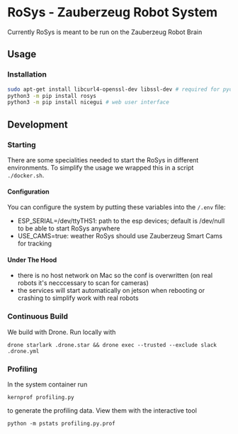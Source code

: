 # RoSys - Zauberzeug Robot System

Currently RoSys is meant to be run on the Zauberzeug Robot Brain

## Usage

### Installation

```bash
sudo apt-get install libcurl4-openssl-dev libssl-dev # required for pycurl
python3 -m pip install rosys
python3 -m pip install nicegui # web user interface
```

## Development

### Starting

There are some specialities needed to start the RoSys in different environments. To simplify the usage we wrapped this in a script `./docker.sh`.

#### Configuration

You can configure the system by putting these variables into the `/.env` file:

- ESP_SERIAL=/dev/ttyTHS1: path to the esp devices; default is /dev/null to be able to start RoSys anywhere
- USE_CAMS=true: weather RoSys should use Zauberzeug Smart Cams for tracking

#### Under The Hood

- there is no host network on Mac so the conf is overwritten (on real robots it's necccessary to scan for cameras)
- the services will start automatically on jetson when rebooting or crashing to simplify work with real robots

### Continuous Build

We build with Drone. Run locally with

    drone starlark .drone.star && drone exec --trusted --exclude slack  .drone.yml

### Profiling

In the system container run

    kernprof profiling.py

to generate the profiling data. View them with the interactive tool

    python -m pstats profiling.py.prof
